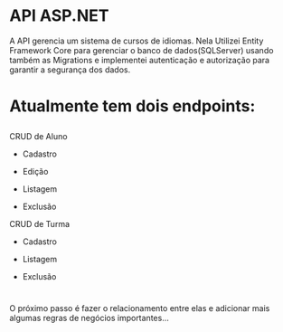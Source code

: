 # API ASP.NET

A API gerencia um sistema de cursos de idiomas. Nela Utilizei Entity Framework Core para gerenciar o banco de dados(SQLServer) usando também as Migrations e implementei autenticação e autorização para garantir a segurança dos dados.

<h3 style="font-size: 2em;">Atualmente tem dois endpoints:</h3>  

CRUD de Aluno  

* Cadastro  

* Edição  

* Listagem  

* Exclusão

CRUD de Turma 

* Cadastro  

* Listagem  

* Exclusão

  #

O próximo passo é fazer o relacionamento entre elas e adicionar mais algumas regras de negócios importantes...
